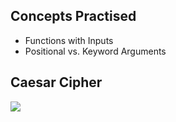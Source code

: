 ## Concepts Practised
- Functions with Inputs
- Positional vs. Keyword Arguments
## Caesar Cipher
![](https://user-images.githubusercontent.com/98851253/154520105-abaafffe-fbcb-4f68-bfc8-a9bea12e2bc9.gif)